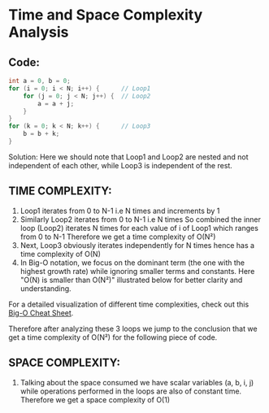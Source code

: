 # Time and Space Complexity Analysis
## Code:
```c
int a = 0, b = 0; 
for (i = 0; i < N; i++) {      // Loop1 
    for (j = 0; j < N; j++) {  // Loop2 
        a = a + j; 
    } 
} 
for (k = 0; k < N; k++) {      // Loop3 
    b = b + k; 
} 
```

Solution: Here we should note that Loop1 and Loop2 are nested and not independent of each other, while Loop3 is independent of the rest.

## TIME COMPLEXITY: 
1. Loop1 iterates from 0 to N-1 i.e N times and increments by 1
2. Similarly Loop2 iterates from 0 to N-1 i.e N times 
   So combined the inner loop (Loop2) iterates N times for each value of i of Loop1 which ranges from 0 to N-1
   Therefore we get a time complexity of O(N²)
3. Next, Loop3 obviously iterates independently for N times hence has a time complexity of O(N)
4. In Big-O notation, we focus on the dominant term (the one with the highest growth rate) while ignoring smaller terms and constants. Here "O(N) is smaller than O(N²)" illustrated below for better clarity and understanding.

For a detailed visualization of different time complexities, check out this [Big-O Cheat Sheet](https://www.freecodecamp.org/news/big-o-cheat-sheet-time-complexity-chart/).

Therefore after analyzing these 3 loops we jump to the conclusion that we get a time complexity of O(N²) for the following piece of code.

## SPACE COMPLEXITY:
1. Talking about the space consumed we have scalar variables (a, b, i, j) while operations performed in the loops are also of constant time.
   Therefore we get a space complexity of O(1)
